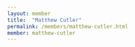 ```yaml
---
layout: member
title:  "Matthew Cutler"
permalink: /members/matthew-cutler.html
member: matthew-cutler
---
```

